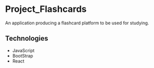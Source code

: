 # Project_Flashcards

An application producing a flashcard platform to be used for studying.

## Technologies
- JavaScript
- BootStrap
- React
